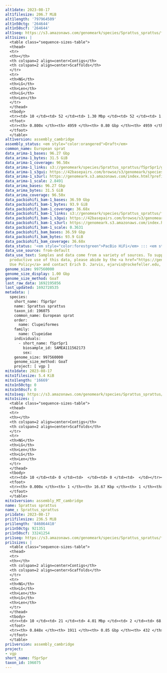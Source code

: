 ```yaml
---
alt1date: 2023-08-17
alt1filesize: 206.7 MiB
alt1length: '797964509'
alt1n50ctg: '264644'
alt1n50scf: '264644'
alt1seq: https://s3.amazonaws.com/genomeark/species/Sprattus_sprattus/fSprSpr1/assembly_cambridge/fSprSpr1.alt.asm.20230817.fasta.gz
alt1sizes: |
  <table class="sequence-sizes-table">
  <thead>
  <tr>
  <th></th>
  <th colspan=2 align=center>Contigs</th>
  <th colspan=2 align=center>Scaffolds</th>
  </tr>
  <tr>
  <th>NG</th>
  <th>LG</th>
  <th>Len</th>
  <th>LG</th>
  <th>Len</th>
  </tr>
  </thead>
  <tbody>
  <tr><td> 10 </td><td> 52 </td><td> 1.30 Mbp </td><td> 52 </td><td> 1.30 Mbp </td></tr><tr><td> 20 </td><td> 150 </td><td> 0.81 Mbp </td><td> 150 </td><td> 0.81 Mbp </td></tr><tr><td> 30 </td><td> 298 </td><td> 0.58 Mbp </td><td> 298 </td><td> 0.58 Mbp </td></tr><tr><td> 40 </td><td> 506 </td><td> 394.60 Kbp </td><td> 506 </td><td> 394.60 Kbp </td></tr><tr style="background-color:#cccccc;"><td> 50 </td><td> 818 </td><td> 264.64 Kbp </td><td> 818 </td><td> 264.64 Kbp </td></tr><tr><td> 60 </td><td> 1302 </td><td> 160.10 Kbp </td><td> 1302 </td><td> 160.10 Kbp </td></tr><tr><td> 70 </td><td> 2189 </td><td> 77.67 Kbp </td><td> 2189 </td><td> 77.67 Kbp </td></tr><tr><td> 80 </td><td> 0 </td><td>  </td><td> 0 </td><td>  </td></tr><tr><td> 90 </td><td> 0 </td><td>  </td><td> 0 </td><td>  </td></tr><tr><td> 100 </td><td> 0 </td><td>  </td><td> 0 </td><td>  </td></tr></tbody>
  <tfoot>
  <tr><th> 0.800x </th><th> 4959 </th><th> 0.80 Gbp </th><th> 4959 </th><th> 0.80 Gbp </th></tr>
  </tfoot>
  </table>
alt1version: assembly_cambridge
assembly_status: <em style="color:orangered">Draft</em>
common_name: European sprat
data_arima-1_bases: 96.27 Gbp
data_arima-1_bytes: 31.5 GiB
data_arima-1_coverage: 96.50x
data_arima-1_links: s3://genomeark/species/Sprattus_sprattus/fSprSpr1/genomic_data/arima/<br>
data_arima-1_s3gui: https://42basepairs.com/browse/s3/genomeark/species/Sprattus_sprattus/fSprSpr1/genomic_data/arima/
data_arima-1_s3url: https://genomeark.s3.amazonaws.com/index.html?prefix=species/Sprattus_sprattus/fSprSpr1/genomic_data/arima/
data_arima-1_scale: 2.8491
data_arima_bases: 96.27 Gbp
data_arima_bytes: 31.5 GiB
data_arima_coverage: 96.50x
data_pacbiohifi_bam-1_bases: 36.59 Gbp
data_pacbiohifi_bam-1_bytes: 93.9 GiB
data_pacbiohifi_bam-1_coverage: 36.68x
data_pacbiohifi_bam-1_links: s3://genomeark/species/Sprattus_sprattus/fSprSpr1/genomic_data/pacbio_hifi/<br>
data_pacbiohifi_bam-1_s3gui: https://42basepairs.com/browse/s3/genomeark/species/Sprattus_sprattus/fSprSpr1/genomic_data/pacbio_hifi/
data_pacbiohifi_bam-1_s3url: https://genomeark.s3.amazonaws.com/index.html?prefix=species/Sprattus_sprattus/fSprSpr1/genomic_data/pacbio_hifi/
data_pacbiohifi_bam-1_scale: 0.3631
data_pacbiohifi_bam_bases: 36.59 Gbp
data_pacbiohifi_bam_bytes: 93.9 GiB
data_pacbiohifi_bam_coverage: 36.68x
data_status: '<em style="color:forestgreen">PacBio HiFi</em> ::: <em style="color:forestgreen">Arima</em>'
data_use_source: from-default
data_use_text: Samples and data come from a variety of sources. To support fair and
  productive use of this data, please abide by the <a href="https://genome10k.soe.ucsc.edu/data-use-policies/">Data
  Use Policy</a> and contact Erich D. Jarvis, ejarvis@rockefeller.edu, with any questions.
genome_size: 997560000
genome_size_display: 1.00 Gbp
genome_size_method: GoaT
last_raw_data: 1692195856
last_updated: 1692728535
metadata: |
  species:
    short_name: fSprSpr
    name: Sprattus sprattus
    taxon_id: 196075
    common_name: European sprat
    order:
      name: Clupeiformes
    family:
      name: Clupeidae
    individuals:
      - short_name: fSprSpr1
        biosample_id: SAMEA111562173
        sex:
    genome_size: 997560000
    genome_size_method: GoaT
    project: [ vgp ]
mito1date: 2023-08-17
mito1filesize: 5.4 KiB
mito1length: '16669'
mito1n50ctg: 0
mito1n50scf: 0
mito1seq: https://s3.amazonaws.com/genomeark/species/Sprattus_sprattus/fSprSpr1/assembly_MT_cambridge/fSprSpr1.MT.20230817.fasta.gz
mito1sizes: |
  <table class="sequence-sizes-table">
  <thead>
  <tr>
  <th></th>
  <th colspan=2 align=center>Contigs</th>
  <th colspan=2 align=center>Scaffolds</th>
  </tr>
  <tr>
  <th>NG</th>
  <th>LG</th>
  <th>Len</th>
  <th>LG</th>
  <th>Len</th>
  </tr>
  </thead>
  <tbody>
  <tr><td> 10 </td><td> 0 </td><td>  </td><td> 0 </td><td>  </td></tr><tr><td> 20 </td><td> 0 </td><td>  </td><td> 0 </td><td>  </td></tr><tr><td> 30 </td><td> 0 </td><td>  </td><td> 0 </td><td>  </td></tr><tr><td> 40 </td><td> 0 </td><td>  </td><td> 0 </td><td>  </td></tr><tr style="background-color:#cccccc;"><td> 50 </td><td> 0 </td><td style="background-color:#ff8888;">  </td><td> 0 </td><td style="background-color:#ff8888;">  </td></tr><tr><td> 60 </td><td> 0 </td><td>  </td><td> 0 </td><td>  </td></tr><tr><td> 70 </td><td> 0 </td><td>  </td><td> 0 </td><td>  </td></tr><tr><td> 80 </td><td> 0 </td><td>  </td><td> 0 </td><td>  </td></tr><tr><td> 90 </td><td> 0 </td><td>  </td><td> 0 </td><td>  </td></tr><tr><td> 100 </td><td> 0 </td><td>  </td><td> 0 </td><td>  </td></tr></tbody>
  <tfoot>
  <tr><th> 0.000x </th><th> 1 </th><th> 16.67 Kbp </th><th> 1 </th><th> 16.67 Kbp </th></tr>
  </tfoot>
  </table>
mito1version: assembly_MT_cambridge
name: Sprattus sprattus
name_: Sprattus_sprattus
pri1date: 2023-08-17
pri1filesize: 236.5 MiB
pri1length: '846064410'
pri1n50ctg: 921351
pri1n50scf: 33241254
pri1seq: https://s3.amazonaws.com/genomeark/species/Sprattus_sprattus/fSprSpr1/assembly_cambridge/fSprSpr1.pri.asm.20230817.fasta.gz
pri1sizes: |
  <table class="sequence-sizes-table">
  <thead>
  <tr>
  <th></th>
  <th colspan=2 align=center>Contigs</th>
  <th colspan=2 align=center>Scaffolds</th>
  </tr>
  <tr>
  <th>NG</th>
  <th>LG</th>
  <th>Len</th>
  <th>LG</th>
  <th>Len</th>
  </tr>
  </thead>
  <tbody>
  <tr><td> 10 </td><td> 21 </td><td> 4.01 Mbp </td><td> 2 </td><td> 68.09 Mbp </td></tr><tr><td> 20 </td><td> 52 </td><td> 2.53 Mbp </td><td> 3 </td><td> 61.73 Mbp </td></tr><tr><td> 30 </td><td> 101 </td><td> 1.68 Mbp </td><td> 5 </td><td> 46.65 Mbp </td></tr><tr><td> 40 </td><td> 169 </td><td> 1.27 Mbp </td><td> 8 </td><td> 34.51 Mbp </td></tr><tr style="background-color:#cccccc;"><td> 50 </td><td> 261 </td><td style="background-color:#ff8888;"> 0.92 Mbp </td><td> 11 </td><td style="background-color:#88ff88;"> 33.24 Mbp </td></tr><tr><td> 60 </td><td> 392 </td><td> 0.62 Mbp </td><td> 14 </td><td> 32.97 Mbp </td></tr><tr><td> 70 </td><td> 593 </td><td> 378.84 Kbp </td><td> 17 </td><td> 31.84 Mbp </td></tr><tr><td> 80 </td><td> 1009 </td><td> 141.64 Kbp </td><td> 21 </td><td> 16.28 Mbp </td></tr><tr><td> 90 </td><td> 0 </td><td>  </td><td> 0 </td><td>  </td></tr><tr><td> 100 </td><td> 0 </td><td>  </td><td> 0 </td><td>  </td></tr></tbody>
  <tfoot>
  <tr><th> 0.848x </th><th> 1911 </th><th> 0.85 Gbp </th><th> 432 </th><th> 0.85 Gbp </th></tr>
  </tfoot>
  </table>
pri1version: assembly_cambridge
project:
- vgp
short_name: fSprSpr
taxon_id: 196075
---
```

